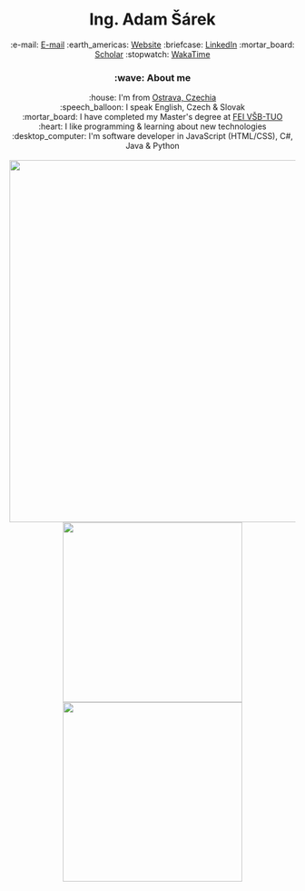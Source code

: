 <div align="center">
	<h1>Ing. Adam Šárek</h1>
	:e-mail: <a href="mailto:email@adamsarek.eu" title="E-mail">E-mail</a>
	:earth_americas: <a href="https://adamsarek.eu" title="Website">Website</a>
	:briefcase: <a href="https://linkedin.com/in/adamsarek" title="LinkedIn">LinkedIn</a>
	:mortar_board: <a href="https://scholar.google.com/citations?user=lhp9xHgAAAAJ" title="Scholar">Scholar</a>
	:stopwatch: <a href="https://wakatime.com/adamsarek" title="WakaTime">WakaTime</a>
	<h3>:wave: About me</h3>
	<div>:house: I'm from <a href="https://openstreetmap.org/relation/437354" title="Ostrava, Czechia">Ostrava, Czechia</a></div>
	<div>:speech_balloon: I speak English, Czech & Slovak</div>
	<div>:mortar_board: I have completed my Master's degree at <a href="https://fei.vsb.cz/en" title="The Faculty of Electrical Engineering and Computer Science - Technical University of Ostrava">FEI VŠB-TUO</a></div>
	<div>:heart: I like programming & learning about new technologies</div>
	<div>:desktop_computer: I'm software developer in JavaScript (HTML/CSS), C#, Java & Python</div>
	<br>
	<a href="https://wakatime.com/adamsarek" title="WakaTime">
		<picture>
			<source srcset="https://github-readme-stats-adamsarek.vercel.app/api/wakatime/?username=adamsarek&custom_title=WakaTime%20Stats&layout=compact&langs_count=10&range=all_time&hide_border=true&theme=dark"
			media="(prefers-color-scheme: dark)" width="638" />
			<source srcset="https://github-readme-stats-adamsarek.vercel.app/api/wakatime/?username=adamsarek&custom_title=WakaTime%20Stats&layout=compact&langs_count=10&range=all_time&hide_border=true"
			media="(prefers-color-scheme: light), (prefers-color-scheme: no-preference)" width="638" />
			<img       src="https://github-readme-stats-adamsarek.vercel.app/api/wakatime/?username=adamsarek&custom_title=WakaTime%20Stats&layout=compact&langs_count=10&range=all_time&hide_border=true" width="638" />
		</picture>
	</a>
	<br>
	<picture>
		<source            srcset="https://github-readme-stats-adamsarek.vercel.app/api?username=adamsarek&custom_title=GitHub%20Stats&include_all_commits=true&count_private=true&hide_rank=true&show_icons=true&hide_border=true&theme=dark"
			media="(prefers-color-scheme: dark)" width="316.5" />
		<source            srcset="https://github-readme-stats-adamsarek.vercel.app/api?username=adamsarek&custom_title=GitHub%20Stats&include_all_commits=true&count_private=true&hide_rank=true&show_icons=true&hide_border=true"
			media="(prefers-color-scheme: light), (prefers-color-scheme: no-preference)" width="316.5" />
		<img                  src="https://github-readme-stats-adamsarek.vercel.app/api?username=adamsarek&custom_title=GitHub%20Stats&include_all_commits=true&count_private=true&hide_rank=true&show_icons=true&hide_border=true" width="316.5" />
	</picture>
	<picture>
		<source srcset="https://github-readme-stats-adamsarek.vercel.app/api/top-langs/?username=adamsarek&layout=compact&langs_count=10&card_width=335&hide_border=true&theme=dark"
			media="(prefers-color-scheme: dark)" width="316.5" />
		<source srcset="https://github-readme-stats-adamsarek.vercel.app/api/top-langs/?username=adamsarek&layout=compact&langs_count=10&card_width=335&hide_border=true"
			media="(prefers-color-scheme: light), (prefers-color-scheme: no-preference)" width="316.5" />
		<img       src="https://github-readme-stats-adamsarek.vercel.app/api/top-langs/?username=adamsarek&layout=compact&langs_count=10&card_width=335&hide_border=true" width="316.5" />
	</picture>
	<!--<br>
	<a href="https://github.com/adamsarek/btc-address-lookup" title="btc-address-lookup">
		<picture>
			<source srcset="https://github-readme-stats-adamsarek.vercel.app/api/pin/?username=adamsarek&repo=btc-address-lookup&hide_border=true&theme=dark"
				media="(prefers-color-scheme: dark)" width="316.5" />
			<source srcset="https://github-readme-stats-adamsarek.vercel.app/api/pin/?username=adamsarek&repo=btc-address-lookup&hide_border=true"
				media="(prefers-color-scheme: light), (prefers-color-scheme: no-preference)" width="316.5" />
			<img       src="https://github-readme-stats-adamsarek.vercel.app/api/pin/?username=adamsarek&repo=btc-address-lookup&hide_border=true" width="316.5" />
		</picture>
	</a>
	<a href="https://github.com/adamsarek/whiteboard-online" title="whiteboard-online">
		<picture>
			<source srcset="https://github-readme-stats-adamsarek.vercel.app/api/pin/?username=adamsarek&repo=whiteboard-online&hide_border=true&theme=dark"
				media="(prefers-color-scheme: dark)" width="316.5" />
			<source srcset="https://github-readme-stats-adamsarek.vercel.app/api/pin/?username=adamsarek&repo=whiteboard-online&hide_border=true"
				media="(prefers-color-scheme: light), (prefers-color-scheme: no-preference)" width="316.5" />
			<img       src="https://github-readme-stats-adamsarek.vercel.app/api/pin/?username=adamsarek&repo=whiteboard-online&hide_border=true" width="316.5" />
		</picture>
	</a>
	<br>
	<a href="https://github.com/adamsarek/tao-enhancer" title="tao-enhancer">
		<picture>
			<source srcset="https://github-readme-stats-adamsarek.vercel.app/api/pin/?username=adamsarek&repo=tao-enhancer&hide_border=true&theme=dark"
				media="(prefers-color-scheme: dark)" width="316.5" />
			<source srcset="https://github-readme-stats-adamsarek.vercel.app/api/pin/?username=adamsarek&repo=tao-enhancer&hide_border=true"
				media="(prefers-color-scheme: light), (prefers-color-scheme: no-preference)" width="316.5" />
			<img       src="https://github-readme-stats-adamsarek.vercel.app/api/pin/?username=adamsarek&repo=tao-enhancer&hide_border=true" width="316.5" />
		</picture>
	</a>
	<a href="https://github.com/adamsarek/vsb-tuo" title="vsb-tuo">
		<picture>
			<source srcset="https://github-readme-stats-adamsarek.vercel.app/api/pin/?username=adamsarek&repo=vsb-tuo&hide_border=true&theme=dark"
				media="(prefers-color-scheme: dark)" width="316.5" />
			<source srcset="https://github-readme-stats-adamsarek.vercel.app/api/pin/?username=adamsarek&repo=vsb-tuo&hide_border=true"
				media="(prefers-color-scheme: light), (prefers-color-scheme: no-preference)" width="316.5" />
			<img       src="https://github-readme-stats-adamsarek.vercel.app/api/pin/?username=adamsarek&repo=vsb-tuo&hide_border=true" width="316.5" />
		</picture>
	</a>-->
</div>